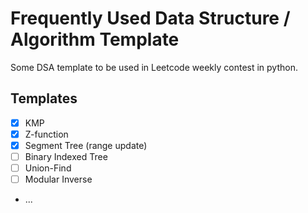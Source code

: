 # Frequently Used Data Structure / Algorithm Template
Some DSA template to be used in Leetcode weekly contest in python.

## Templates
- [x] KMP
- [x] Z-function
- [x] Segment Tree (range update)
- [ ] Binary Indexed Tree
- [ ] Union-Find
- [ ] Modular Inverse
- ...